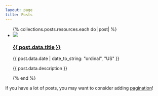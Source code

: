 ```yaml
---
layout: page
title: Posts
---
```


<ul class="grid blog" role="list" data-layout='50-50'>
  {% collections.posts.resources.each do |post| %}
  <li class="card border-2 flow overflow-hidden">
    <img class="ar-image" src="{{ post.data.image || 'https://placehold.co/778x438?text=Hello+Ruby'}}">
    <h3>
      <a href="{{ post.relative_url }}">{{ post.data.title }}</a>
    </h3>
    <p class="text-small">{{ post.data.date | date_to_string: "ordinal", "US" }}</p>
    <p>{{ post.data.description }}</p>
  </li>
  {% end %}
</ul>

If you have a lot of posts, you may want to consider adding [pagination](https://www.bridgetownrb.com/docs/content/pagination)!
